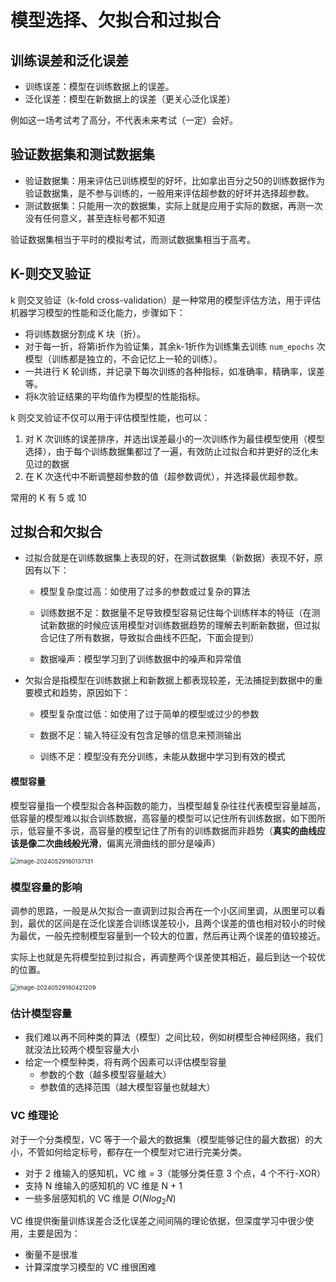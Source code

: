 # 模型选择、欠拟合和过拟合

## 训练误差和泛化误差

- 训练误差：模型在训练数据上的误差。
- 泛化误差：模型在新数据上的误差（更关心泛化误差）

例如这一场考试考了高分，不代表未来考试（一定）会好。

## 验证数据集和测试数据集

- 验证数据集：用来评估已训练模型的好坏，比如拿出百分之50的训练数据作为验证数据集，是不参与训练的，一般用来评估超参数的好坏并选择超参数。
- 测试数据集：只能用一次的数据集，实际上就是应用于实际的数据，再测一次没有任何意义，甚至连标号都不知道

验证数据集相当于平时的模拟考试，而测试数据集相当于高考。

## K-则交叉验证

k 则交叉验证（k-fold cross-validation）是一种常用的模型评估方法，用于评估机器学习模型的性能和泛化能力，步骤如下：

- 将训练数据分割成 K 块（折）。
- 对于每一折，将第i折作为验证集，其余k-1折作为训练集去训练 `num_epochs` 次模型（训练都是独立的，不会记忆上一轮的训练）。
- 一共进行 K 轮训练，并记录下每次训练的各种指标，如准确率，精确率，误差等。
- 将k次验证结果的平均值作为模型的性能指标。

k 则交叉验证不仅可以用于评估模型性能，也可以：

1. 对 K 次训练的误差排序，并选出误差最小的一次训练作为最佳模型使用（模型选择），由于每个训练数据集都过了一遍，有效防止过拟合和并更好的泛化未见过的数据
2. 在 K 次迭代中不断调整超参数的值（超参数调优），并选择最优超参数。

常用的 K 有 5 或 10

## 过拟合和欠拟合

- 过拟合就是在训练数据集上表现的好，在测试数据集（新数据）表现不好，原因有以下：

  - 模型复杂度过高：如使用了过多的参数或过复杂的算法

  - 训练数据不足：数据量不足导致模型容易记住每个训练样本的特征（在测试新数据的时候应该用模型对训练数据趋势的理解去判断新数据，但过拟合记住了所有数据，导致拟合曲线不匹配，下面会提到）

  - 数据噪声：模型学习到了训练数据中的噪声和异常值

- 欠拟合是指模型在训练数据上和新数据上都表现较差，无法捕捉到数据中的重要模式和趋势，原因如下：

  - 模型复杂度过低：如使用了过于简单的模型或过少的参数
  - 数据不足：输入特征没有包含足够的信息来预测输出

  - 训练不足：模型没有充分训练，未能从数据中学习到有效的模式

#### 模型容量

模型容量指一个模型拟合各种函数的能力，当模型越复杂往往代表模型容量越高，低容量的模型难以拟合训练数据，高容量的模型可以记住所有训练数据，如下图所示，低容量不多说，高容量的模型记住了所有的训练数据而非趋势（**真实的曲线应该是像二次曲线般光滑**，偏离光滑曲线的部分是噪声）

<img src="https://s2.loli.net/2024/05/29/BxfdkASnTgoePCV.png" alt="image-20240529160137131" style="zoom:67%;" />

### 模型容量的影响

调参的思路，一般是从欠拟合一直调到过拟合再在一个小区间里调，从图里可以看到，最优的区间是在泛化误差合训练误差较小，且两个误差的值也相对较小的时候为最优，一般先控制模型容量到一个较大的位置，然后再让两个误差的值较接近。

实际上也就是先将模型拉到过拟合，再调整两个误差使其相近，最后到达一个较优的位置。

<img src="https://s2.loli.net/2024/05/29/b5U3O9vQoJdIj4R.png" alt="image-20240529160421209" style="zoom:67%;" />

### 估计模型容量

- 我们难以再不同种类的算法（模型）之间比较，例如树模型合神经网络，我们就没法比较两个模型容量大小
- 给定一个模型种类，将有两个因素可以评估模型容量
  - 参数的个数（越多模型容量越大）
  - 参数值的选择范围（越大模型容量也就越大）

### VC 维理论

对于一个分类模型，VC 等于一个最大的数据集（模型能够记住的最大数据）的大小，不管如何给定标号，都存在一个模型对它进行完美分类。

- 对于 2 维输入的感知机，VC 维 = 3（能够分类任意 3 个点，4 个不行-XOR）
- 支持 N 维输入的感知机的 VC 维是 N + 1
- 一些多层感知机的 VC 维是 $O(Nlog_2N)$

VC 维提供衡量训练误差合泛化误差之间间隔的理论依据，但深度学习中很少使用，主要是因为：

- 衡量不是很准
- 计算深度学习模型的 VC 维很困难 
